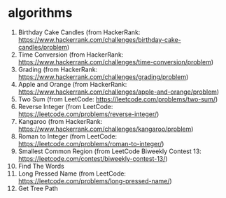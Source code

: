# algorithms

1. Birthday Cake Candles
   (from HackerRank: https://www.hackerrank.com/challenges/birthday-cake-candles/problem)
2. Time Conversion
   (from HackerRank: https://www.hackerrank.com/challenges/time-conversion/problem)
3. Grading
   (from HackerRank: https://www.hackerrank.com/challenges/grading/problem)
4. Apple and Orange
   (from HackerRank: https://www.hackerrank.com/challenges/apple-and-orange/problem)
5. Two Sum
   (from LeetCode: https://leetcode.com/problems/two-sum/)
6. Reverse Integer
   (from LeetCode: https://leetcode.com/problems/reverse-integer/)
7. Kangaroo
   (from HackerRank: https://www.hackerrank.com/challenges/kangaroo/problem)
8. Roman to Integer
   (from LeetCode: https://leetcode.com/problems/roman-to-integer/)
9. Smallest Common Region
   (from LeetCode Biweekly Contest 13: https://leetcode.com/contest/biweekly-contest-13/)
10. Find The Words
13. Long Pressed Name
    (from LeetCode: https://leetcode.com/problems/long-pressed-name/)
14. Get Tree Path
